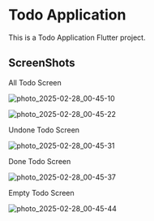 # Todo Application

This is a Todo Application Flutter project.

## ScreenShots

All Todo Screen

![photo_2025-02-28_00-45-10](https://github.com/user-attachments/assets/2a350176-a32c-4eda-ba43-f1b65990f528)

![photo_2025-02-28_00-45-22](https://github.com/user-attachments/assets/584cec8a-3d40-41e8-a6cd-d00ea5323528)

Undone Todo Screen

![photo_2025-02-28_00-45-31](https://github.com/user-attachments/assets/5a02ef24-3437-44ba-a8fd-15a50b2268c7)

Done Todo Screen

![photo_2025-02-28_00-45-37](https://github.com/user-attachments/assets/ff932cc8-deb3-4337-9f37-6fe2b9adc803)

Empty Todo Screen

![photo_2025-02-28_00-45-44](https://github.com/user-attachments/assets/55d7029f-63f4-4b33-869c-00728c83743e)

